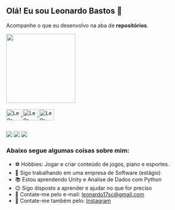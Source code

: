## Olá! Eu sou Leonardo Bastos 👋
Acompanhe o que eu desenvolvo na aba de **repositórios**. 




<div>
  <a href="https://github.com/oB4stos">	
  <img height="185em" src="https://github-readme-stats.vercel.app/api?username=ob4stos&show_icons=true&theme=dracula&include_all_commits=true&count_private=true"/>
  <!--<img height="170em" src="https://github-readme-stats.vercel.app/api/top-langs/?username=ob4stos&layout=compact&langs_count=16&theme=dracula"/>-->
</div>

<div style="display: inline_block"><br>
<img align="center" alt="Leo-Python" height="30" width="40" src="https://cdn.jsdelivr.net/gh/devicons/devicon@latest/icons/python/python-original.svg">
<img align="center" alt="Leo-Python" height="30" width="40" src="https://cdn.jsdelivr.net/gh/devicons/devicon@latest/icons/unity/unity-original.svg">
<img align="center" alt="Leo-Python" height="30" width="40" src="https://cdn.jsdelivr.net/gh/devicons/devicon@latest/icons/csharp/csharp-original.svg">
</div>

##

<div>
    <a href="https://www.youtube.com/channel/UCPgrN2vSz6HmyWDzeqhIQlg" target="_blank"><img src="https://img.shields.io/badge/YouTube-FF0000?style=for-the-badge&logo=youtube&logoColor=white" target="_blank"></a>
    <a href="https://www.instagram.com/ob4stos/" target="_blank"><img src="https://img.shields.io/badge/-Instagram-%23E4405F?style=for-the-badge&logo=instagram&logoColor=white" target="_blank"></a>
    <!--<a href="https://www.twitch.tv/rafaballerini" target="_blank"><img src="https://img.shields.io/badge/Twitch-9146FF?style=for-the-badge&logo=twitch&logoColor=white" target="_blank"></a>
    <a href="https://discord.gg/G9GPg5SA75" target="_blank"><img src="https://img.shields.io/badge/Discord-7289DA?style=for-the-badge&logo=discord&logoColor=white" target="_blank"></a>-->
    <a href="mailto:leonardo17sc@gmail.com"><img src="https://img.shields.io/badge/Gmail-%23333333?style=for-the-badge&logo=gmail&logoColor=white" target="_blank"></a>
    <!--<a href="https://www.linkedin.com/in/rafaella-ballerini-45875016a" target="_blank"><img src="https://img.shields.io/badge/-LinkedIn-%230077B5?style=for-the-badge&logo=linkedin&logoColor=white" target="_blank"></a>-->
</div>

### Abaixo segue algumas coisas sobre mim:

- ⚽ Hobbies: Jogar e criar conteúdo de jogos, piano e esportes.
- 💼 Sigo trabalhando em uma empresa de Software (estágio)
- 📚 Estou aprendendo Unity e Analise de Dados com Python
- 😉 Sigo disposto a aprender e ajudar no que for preciso
- 📩 Contate-me pelo e-mail: leonardo17sc@gmail.com 
- 💌 Contate-me também pelo: [Instagram](https://www.instagram.com/ob4stos/)

          
          
          
          
